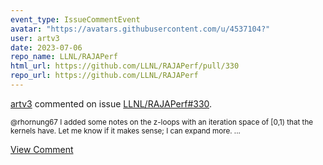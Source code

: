 ```yaml
---
event_type: IssueCommentEvent
avatar: "https://avatars.githubusercontent.com/u/4537104?"
user: artv3
date: 2023-07-06
repo_name: LLNL/RAJAPerf
html_url: https://github.com/LLNL/RAJAPerf/pull/330
repo_url: https://github.com/LLNL/RAJAPerf
---
```


<a href='https://github.com/artv3' target='_blank'>artv3</a> commented on issue <a href='https://github.com/LLNL/RAJAPerf/pull/330' target='_blank'>LLNL/RAJAPerf#330</a>.

<small>@rhornung67 I added some notes on the z-loops with an iteration space of [0,1)  that the kernels have. Let me know if it makes sense; I can expand more. ...</small>

<a href='https://github.com/LLNL/RAJAPerf/pull/330' target='_blank'>View Comment</a>